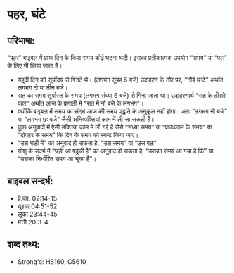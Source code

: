 # पहर, घंटे #

## परिभाषा: ##

“पहर” बाइबल में प्रायः दिन के किस समय कोई घटना घटी। इसका प्रतीकात्मक उपयोग “समय” या “पल” के लिए भी किया जाता है।

* यहूदी दिन को सूर्योदय से गिनते थे। (लगभग सुबह 6 बजे) उदाहरण के तौर पर, “नौवें घन्टे” अर्थात लगभग दो या तीन बजे।
* रात का समय सूर्यास्त के समय (लगभग संध्या 6 बजे) से गिना जाता था। उदाहरणार्थ “रात के तीसरे पहर” अर्थात आज के प्रणाली में "रात में नौ बजे के लगभग"।
* क्योंकि बाइबल में समय का संदर्भ आज की समय पद्धति के अनुकूल नहीं होगा। अतः “लगभग नौ बजे” या “लगभग छः बजे” जैसी अभिव्यक्तियां काम में ली जा सकती हैं।    
* कुछ अनुवादों में ऐसी उक्तियां काम में ली गई हैं जैसे “संध्या समय” या “प्रातःकाल के समय” या “दोपहर के समय” कि दिन के समय को स्पष्ट किया जाए।
* “उस घड़ी में” का अनुवाद हो सकता है, “उस समय” या “उस पल”
* यीशु के संदर्भ में “घड़ी आ पहुंची है” का अनुवाद हो सकता है, “उसका समय आ गया है कि” या “उसका निर्धारित समय आ चूका है”।

## बाइबल सन्दर्भ: ##

* प्रे.का. 02:14-15
* यूहन्ना 04:51-52
* लूका 23:44-45
* मत्ती 20:3-4

## शब्द तथ्य: ##

* Strong's: H8160, G5610
